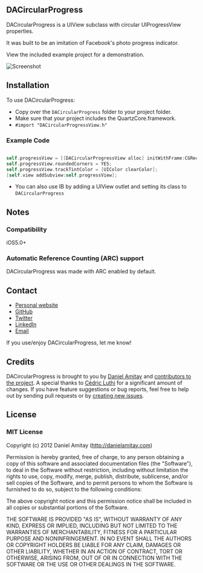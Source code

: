 ## DACircularProgress

DACircularProgress is a UIView subclass with circular UIProgressView properties.

It was built to be an imitation of Facebook's photo progress indicator.

View the included example project for a demonstration.

![Screenshot](https://github.com/danielamitay/DACircularProgress/raw/master/screenshot.png)

## Installation

To use DACircularProgress:

- Copy over the `DACircularProgress` folder to your project folder.
- Make sure that your project includes the QuartzCore.framework.
- `#import "DACircularProgressView.h"`

### Example Code

```objective-c

self.progressView = [[DACircularProgressView alloc] initWithFrame:CGRectMake(140.0f, 30.0f, 40.0f, 40.0f)];
self.progressView.roundedCorners = YES;
self.progressView.trackTintColor = [UIColor clearColor];
[self.view addSubview:self.progressView];
```

- You can also use IB by adding a UIView outlet and setting its class to `DACircularProgress`

## Notes

### Compatibility

iOS5.0+

### Automatic Reference Counting (ARC) support
DACircularProgress was made with ARC enabled by default.

## Contact

- [Personal website](http://danielamitay.com)
- [GitHub](http://github.com/danielamitay)
- [Twitter](http://twitter.com/danielamitay)
- [LinkedIn](http://www.linkedin.com/in/danielamitay)
- [Email](hello@danielamitay.com)

If you use/enjoy DACircularProgress, let me know!

## Credits

DACircularProgress is brought to you by [Daniel Amitay](http://www.amitay.us) and [contributors to the project](https://github.com/danielamitay/DACircularProgress/contributors). A special thanks to [Cédric Luthi](https://github.com/0xced) for a significant amount of changes. If you have feature suggestions or bug reports, feel free to help out by sending pull requests or by [creating new issues](https://github.com/danielamitay/DACircularProgress/issues/new).

## License

### MIT License

Copyright (c) 2012 Daniel Amitay (http://danielamitay.com)

Permission is hereby granted, free of charge, to any person obtaining a copy
of this software and associated documentation files (the "Software"), to deal
in the Software without restriction, including without limitation the rights
to use, copy, modify, merge, publish, distribute, sublicense, and/or sell
copies of the Software, and to permit persons to whom the Software is
furnished to do so, subject to the following conditions:

The above copyright notice and this permission notice shall be included in
all copies or substantial portions of the Software.

THE SOFTWARE IS PROVIDED "AS IS", WITHOUT WARRANTY OF ANY KIND, EXPRESS OR
IMPLIED, INCLUDING BUT NOT LIMITED TO THE WARRANTIES OF MERCHANTABILITY,
FITNESS FOR A PARTICULAR PURPOSE AND NONINFRINGEMENT. IN NO EVENT SHALL THE
AUTHORS OR COPYRIGHT HOLDERS BE LIABLE FOR ANY CLAIM, DAMAGES OR OTHER
LIABILITY, WHETHER IN AN ACTION OF CONTRACT, TORT OR OTHERWISE, ARISING FROM,
OUT OF OR IN CONNECTION WITH THE SOFTWARE OR THE USE OR OTHER DEALINGS IN
THE SOFTWARE.
